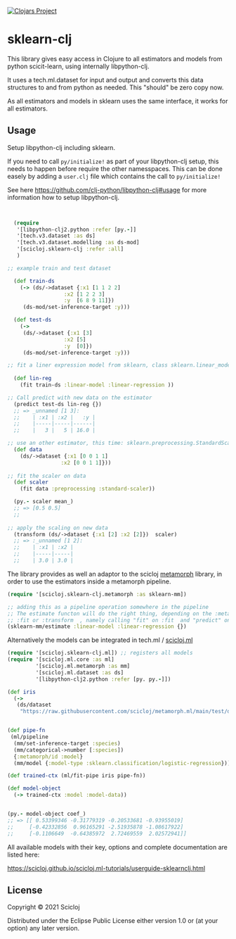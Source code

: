 [![Clojars Project](https://img.shields.io/clojars/v/scicloj/sklearn-clj.svg)](https://clojars.org/scicloj/sklearn-clj)

# sklearn-clj

This library gives easy access in Clojure to all estimators and models from python scicit-learn,
using internally libpython-clj.


It uses a tech.ml.dataset for input and output and converts this data structures to and from python as needed. This "should" be zero copy now.

As all estimators and models in sklearn uses the same interface,  it works for all estimators.


## Usage

Setup libpython-clj including sklearn.

If you need to call `py/initialize!` as part of your libpython-clj setup, this needs to happen before require
the other namesspaces. This can be done easely by adding a `user.clj` file which contains the call to `py/initialize!`  

See here https://github.com/clj-python/libpython-clj#usage for more information how to setup libpython-clj.



```clojure

 
  (require
   '[libpython-clj2.python :refer [py.-]]
   '[tech.v3.dataset :as ds]
   '[tech.v3.dataset.modelling :as ds-mod]
   '[scicloj.sklearn-clj :refer :all]
   )

;; example train and test dataset 

  (def train-ds
    (-> (ds/->dataset {:x1 [1 1 2 2]
                  :x2 [1 2 2 3]
                  :y  [6 8 9 11]})
     (ds-mod/set-inference-target :y)))

  (def test-ds
    (->
     (ds/->dataset {:x1 [3]
                  :x2 [5]
                  :y  [0]})
     (ds-mod/set-inference-target :y)))

;; fit a liner expression model from sklearn, class sklearn.linear_model.LinearRegression
 
  (def lin-reg
    (fit train-ds :linear-model :linear-regression ))

;; Call predict with new data on the estimator
  (predict test-ds lin-reg {})
  ;; => _unnamed [1 3]:
  ;;    | :x1 | :x2 |   :y |
  ;;    |-----|-----|------|
  ;;    |   3 |   5 | 16.0 |

;; use an other estimator, this time: sklearn.preprocessing.StandardScaler
  (def data
    (ds/->dataset {:x1 [0 0 1 1]
                 :x2 [0 0 1 1]}))
                 
;; fit the scaler on data                 
  (def scaler
    (fit data :preprocessing :standard-scaler))

  (py.- scaler mean_)
  ;; => [0.5 0.5]
  ;;
  
;; apply the scaling on new data  
  (transform (ds/->dataset {:x1 [2] :x2 [2]})  scaler)
  ;; => :_unnamed [1 2]:
  ;;    | :x1 | :x2 |
  ;;    |-----|-----|
  ;;    | 3.0 | 3.0 |

```

The library provides as well an adaptor to the scicloj [metamorph](https://github.com/scicloj/metamorph)  library, in order to use the estimators inside a metamorph pipeline.


```clojure
(require '[scicloj.sklearn-clj.metamorph :as sklearn-mm])

;; adding this as a pipeline operation somewhere in the pipeline
;; The estimate functon will do the right thing, depending on the :metamorph/mode   key being
;; :fit or :transform  , namely calling "fit" on :fit  and "predict" on :transform
(sklearn-mm/estimate :linear-model :linear-regression {})
```


Alternatively the models can be integrated in tech.ml / [scicloj.ml](https://github.com/scicloj/scicloj.ml)

``` clojure
(require '[scicloj.sklearn-clj.ml]) ;; registers all models
(require '[scicloj.ml.core :as ml]
         '[scicloj.ml.metamorph :as mm]
         '[scicloj.ml.dataset :as ds]
         '[libpython-clj2.python :refer [py. py.-]])

(def iris
  (->
   (ds/dataset
    "https://raw.githubusercontent.com/scicloj/metamorph.ml/main/test/data/iris.csv" {:key-fn keyword})))


(def pipe-fn   
 (ml/pipeline
  (mm/set-inference-target :species)
  (mm/categorical->number [:species])
  {:metamorph/id :model}
  (mm/model {:model-type :sklearn.classification/logistic-regression})))

(def trained-ctx (ml/fit-pipe iris pipe-fn))

(def model-object
  (-> trained-ctx :model :model-data))


(py.- model-object coef_)
;; => [[ 0.53399346 -0.31779319 -0.20533681 -0.93955019]
;;     [-0.42332856  0.96165291 -2.51935878 -1.08617922]
;;     [-0.1106649  -0.64385972  2.72469559  2.02572941]]

```

All available models with their key, options and complete documentation are listed here:



https://scicloj.github.io/scicloj.ml-tutorials/userguide-sklearnclj.html

## License

Copyright © 2021 Scicloj

Distributed under the Eclipse Public License either version 1.0 or (at
your option) any later version.
